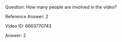 Question: How many people are involved in the video?

Reference Answer: 2

Video ID: 6663770743

Answer: 2

